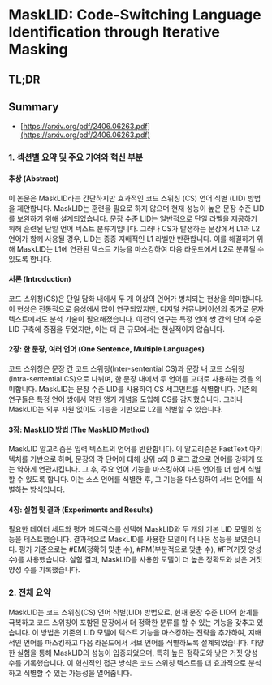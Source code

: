 # MaskLID: Code-Switching Language Identification through Iterative Masking
## TL;DR
## Summary
- [https://arxiv.org/pdf/2406.06263.pdf](https://arxiv.org/pdf/2406.06263.pdf)

### 1. 섹션별 요약 및 주요 기여와 혁신 부분

#### 추상 (Abstract)
이 논문은 MaskLID라는 간단하지만 효과적인 코드 스위칭 (CS) 언어 식별 (LID) 방법을 제안합니다. MaskLID는 훈련을 필요로 하지 않으며 현재 성능이 높은 문장 수준 LID를 보완하기 위해 설계되었습니다. 문장 수준 LID는 일반적으로 단일 라벨을 제공하기 위해 훈련된 단일 언어 텍스트 분류기입니다. 그러나 CS가 발생하는 문장에서 L1과 L2 언어가 함께 사용될 경우, LID는 종종 지배적인 L1 라벨만 반환합니다. 이를 해결하기 위해 MaskLID는 L1에 연관된 텍스트 기능을 마스킹하여 다음 라운드에서 L2로 분류될 수 있도록 합니다.


#### 서론 (Introduction)
코드 스위칭(CS)은 단일 담화 내에서 두 개 이상의 언어가 병치되는 현상을 의미합니다. 이 현상은 전통적으로 음성에서 많이 연구되었지만, 디지털 커뮤니케이션의 증가로 문자 텍스트에서도 분석 기술이 필요해졌습니다. 이전의 연구는 특정 언어 쌍 간의 단어 수준 LID 구축에 중점을 두었지만, 이는 더 큰 규모에서는 현실적이지 않습니다.


#### 2장: 한 문장, 여러 언어 (One Sentence, Multiple Languages)

코드 스위칭은 문장 간 코드 스위칭(Inter-sentential CS)과 문장 내 코드 스위칭(Intra-sentential CS)으로 나뉘며, 한 문장 내에서 두 언어를 교대로 사용하는 것을 의미합니다. MaskLID는 문장 수준 LID를 사용하여 CS 세그먼트를 식별합니다. 기존의 연구들은 특정 언어 쌍에서 약한 앵커 개념을 도입해 CS를 감지했습니다. 그러나 MaskLID는 외부 자원 없이도 기능을 기반으로 L2를 식별할 수 있습니다.


#### 3장: MaskLID 방법 (The MaskLID Method)

MaskLID 알고리즘은 입력 텍스트의 언어를 반환합니다. 이 알고리즘은 FastText 아키텍처를 기반으로 하며, 문장의 각 단어에 대해 상위 α와 β 로그 값으로 언어를 강하게 또는 약하게 연관시킵니다. 그 후, 주요 언어 기능을 마스킹하여 다른 언어를 더 쉽게 식별할 수 있도록 합니다. 이는 소스 언어를 식별한 후, 그 기능을 마스킹하여 서브 언어를 식별하는 방식입니다.


#### 4장: 실험 및 결과 (Experiments and Results)
필요한 데이터 세트와 평가 메트릭스를 선택해 MaskLID와 두 개의 기본 LID 모델의 성능을 테스트했습니다. 결과적으로 MaskLID를 사용한 모델이 더 나은 성능을 보였습니다. 평가 기준으로는 #EM(정확히 맞춘 수), #PM(부분적으로 맞춘 수), #FP(거짓 양성 수)를 사용했습니다. 실험 결과, MaskLID를 사용한 모델이 더 높은 정확도와 낮은 거짓 양성 수를 기록했습니다.


### 2. 전체 요약

MaskLID는 코드 스위칭(CS) 언어 식별(LID) 방법으로, 현재 문장 수준 LID의 한계를 극복하고 코드 스위칭이 포함된 문장에서 더 정확한 분류를 할 수 있는 기능을 갖추고 있습니다. 이 방법은 기존의 LID 모델에 텍스트 기능을 마스킹하는 전략을 추가하여, 지배적인 언어를 마스킹하고 다음 라운드에서 서브 언어를 식별하도록 설계되었습니다. 다양한 실험을 통해 MaskLID의 성능이 입증되었으며, 특히 높은 정확도와 낮은 거짓 양성 수를 기록했습니다. 이 혁신적인 접근 방식은 코드 스위칭 텍스트를 더 효과적으로 분석하고 식별할 수 있는 가능성을 열어줍니다.